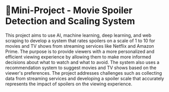 # 🍿Mini-Project - Movie Spoiler Detection and Scaling System
This project aims to use AI, machine learning, deep learning, and web scraping to develop a system that rates spoilers on a scale of 1 to 10 for movies and TV shows from streaming services like Netflix and Amazon Prime. The purpose is to provide viewers with a more personalized and efficient viewing experience by allowing them to make more informed decisions about what to watch and what to avoid. The system also uses a recommendation system to suggest movies and TV shows based on the viewer's preferences. The project addresses challenges such as collecting data from streaming services and developing a spoiler scale that accurately represents the impact of spoilers on the viewing experience.
